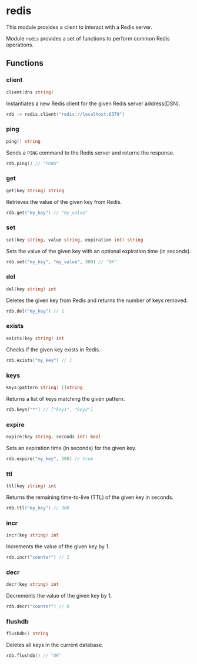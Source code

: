 # redis

This module provides a client to interact with a Redis server.

Module `redis` provides a set of functions to perform common Redis operations.

## Functions

### client

```go filename="Function signature"
client(dns string)
```

Instantiates a new Redis client for the given Redis server address(DSN).

```go filename="Example"
rdb := redis.client("redis://localhost:6379")
```

### ping

```go filename="Function signature"
ping() string
```

Sends a `PING` command to the Redis server and returns the response.

```go filename="Example"
rdb.ping() // "PONG"
```

### get

```go filename="Function signature"
get(key string) string
```

Retrieves the value of the given key from Redis.

```go filename="Example"
rdb.get("my_key") // "my_value"
```

### set

```go filename="Function signature"
set(key string, value string, expiration int) string
```

Sets the value of the given key with an optional expiration time (in seconds).

```go filename="Example"
rdb.set("my_key", "my_value", 300) // "OK"
```

### del

```go filename="Function signature"
del(key string) int
```

Deletes the given key from Redis and returns the number of keys removed.

```go filename="Example"
rdb.del("my_key") // 1
```

### exists

```go filename="Function signature"
exists(key string) int
```

Checks if the given key exists in Redis.

```go filename="Example"
rdb.exists("my_key") // 1
```

### keys

```go filename="Function signature"
keys(pattern string) []string
```

Returns a list of keys matching the given pattern.

```go filename="Example"
rdb.keys("*") // ["key1", "key2"]
```

### expire

```go filename="Function signature"
expire(key string, seconds int) bool
```

Sets an expiration time (in seconds) for the given key.

```go filename="Example"
rdb.expire("my_key", 300) // true
```

### ttl

```go filename="Function signature"
ttl(key string) int
```

Returns the remaining time-to-live (TTL) of the given key in seconds.

```go filename="Example"
rdb.ttl("my_key") // 300
```

### incr

```go filename="Function signature"
incr(key string) int
```

Increments the value of the given key by 1.

```go filename="Example"
rdb.incr("counter") // 1
```

### decr

```go filename="Function signature"
decr(key string) int
```

Decrements the value of the given key by 1.

```go filename="Example"
rdb.decr("counter") // 0
```

### flushdb

```go filename="Function signature"
flushdb() string
```

Deletes all keys in the current database.

```go filename="Example"
rdb.flushdb() // "OK"
```
```